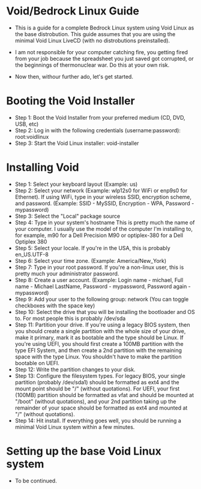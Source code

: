 # Void/Bedrock Linux Guide
- This is a guide for a complete Bedrock Linux system using Void Linux as the base distrobution. This guide assumes that you are using the minimal Void Linux LiveCD (with no distrobutions preinstalled).

- I am not responsible for your computer catching fire, you getting fired from your job because the spreadsheet you just saved got corrupted, or the beginnings of thermonuclear war. Do this at your own risk.

- Now then, withour further ado, let's get started.

# Booting the Void Installer
- Step 1: Boot the Void Installer from your preferred medium (CD, DVD, USB, etc)
- Step 2: Log in with the following credentials (username:password): root:voidlinux
- Step 3: Start the Void Linux installer: void-installer

# Installing Void
- Step 1: Select your keyboard layout (Example: us)
- Step 2: Select your network (Example: wlp12s0 for WiFi or enp9s0 for Ethernet). If using WiFi, type in your wireless SSID, encryption scheme, and password. (Example: SSID - MySSID, Encryption - WPA, Password - mypassword)
- Step 3: Select the "Local" package source
- Step 4: Type in your system's hostname This is pretty much the name of your computer. I usually use the model of the computer I'm installing to, for example, m90 for a Dell Precision M90 or optiplex-380 for a Dell Optiplex 380
- Step 5: Select your locale. If you're in the USA, this is probably en_US.UTF-8
- Step 6: Select your time zone. (Example: America/New_York)
- Step 7: Type in your root password. If you're a non-linux user, this is pretty much your administrator password.
- Step 8: Create a user account. (Example: Login name - michael, Full name - Michael LastName, Password - mypassword, Password again - mypassword)
- Step 9: Add your user to the following group: network (You can toggle checkboxes with the space key)
- Step 10: Select the drive that you will be installing the bootloader and OS to. For most people this is probably /dev/sda
- Step 11: Partition your drive. If you're using a legacy BIOS system, then you should create a single partition with the whole size of your drive, make it primary, mark it as bootable and the type should be Linux. If you're using UEFI, you should first create a 100MB partition with the type EFI System, and then create a 2nd partition with the remaining space with the type Linux. You shouldn't have to make the partition bootable on UEFI.
- Step 12: Write the partition changes to your disk.
- Step 13: Configure the filesystem types. For legacy BIOS, your single partition (probably /dev/sda1) should be formatted as ext4 and the mount point should be "/" (without quotations). For UEFI, your first (100MB) partition should be formatted as vfat and should be mounted at "/boot" (without quotations), and your 2nd partition taking up the remainder of your space should be formatted as ext4 and mounted at "/" (without quotations).
- Step 14: Hit install. If everything goes well, you should be running a minimal Void Linux system within a few minutes.

# Setting up the base Void Linux system
- To be continued.
